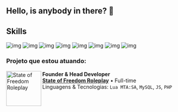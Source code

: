 ## Hello, is anybody in there? 👋

## Skills
![img](https://img.shields.io/badge/Lua-2C2D72?style=for-the-badge&logo=lua&logoColor=white)
![img](https://img.shields.io/badge/Java-ED8B00?style=for-the-badge&logo=java&logoColor=White)
![img](https://img.shields.io/badge/MySQL-00000F?style=for-the-badge&logo=mysql&logoColor=White)
![img](https://img.shields.io/badge/MySQL-00000F?style=for-the-badge&logo=mysql&logoColor=White)
![img](https://img.shields.io/badge/SQLite-07405E?style=for-the-badge&logo=sqlite&logoColor=white)
![img](https://img.shields.io/badge/HTML5-E34F26?style=for-the-badge&logo=html5&logoColor=white)
![img](https://img.shields.io/badge/Python-14354C?style=for-the-badge&logo=python&logoColor=white)
![img](https://img.shields.io/badge/JavaScript-F7DF1E?style=for-the-badge&logo=javascript&logoColor=F7DF1E)

### Projeto que estou atuando:
[<img align="left" height="94px" width="94px" alt="State of Freedom Roleplay" src="https://media.discordapp.net/attachments/1334694769762242560/1335464792135045130/logo_suave.png?ex=68b081c2&is=68af3042&hm=1d22af264da10a13e3c65d65fba69d4271b3a3f4aa20d234d6e830df30df3e8e&=&format=webp&quality=lossless&width=563&height=563"/>](https://www.statefreedom.com.br/)

**Founder & Head Developer** \
[**State of Freedom Roleplay**](https://www.statefreedom.com.br/) • Full-time \
Linguagens & Tecnologias: `Lua MTA:SA`, `MySQL`, `JS`, `PHP`\
<br/>

<!--
**tgzN/tgzn** is a ✨ _special_ ✨ repository because its `README.md` (this file) appears on your GitHub profile.

Here are some ideas to get you started:

- 🔭 I’m currently working on ...
- 🌱 I’m currently learning ...
- 👯 I’m looking to collaborate on ...
- 🤔 I’m looking for help with ...
- 💬 Ask me about ...
- 📫 How to reach me: ...
- 😄 Pronouns: ...
- ⚡ Fun fact: ...
-->
